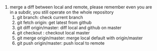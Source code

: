 1. merge a diff between local and remote, please remember even you are in a subdir, you still operate on the whole repository
   1. git branch:  check current branch
   2. git fetch origin:   get latest from github
   3. git diff origin/master:  diff local and github on master
   4. git checkout :  checkout local master
   5. git merge origin/master: merge local default with origin/master
   6. git push origin/master: push local to remote
      
